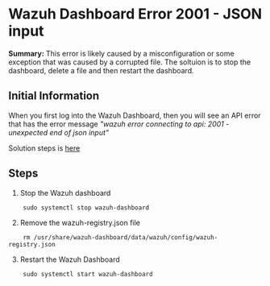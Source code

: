 # Wazuh Dashboard Error 2001 - JSON input

**Summary:**
This error is likely caused by a misconfiguration or some exception that was caused by a corrupted file. The soltuion is to stop the dashboard, delete a file and then restart the dashboard. 


## Initial Information
When you first log into the Wazuh Dashboard, then you will see an API error that has the error message *"wazuh error connecting to api: 2001 - unexpected end of json input"*

Solution steps is [here](https://groups.google.com/g/wazuh/c/UvSAcxBzloY)


## Steps

1. Stop the Wazuh dashboard
```
    sudo systemctl stop wazuh-dashboard
```


2. Remove the wazuh-registry.json file

```
    rm /usr/share/wazuh-dashboard/data/wazuh/config/wazuh-registry.json
```

3. Restart the Wazuh Dashboard

```
    sudo systemctl start wazuh-dashboard
```

